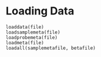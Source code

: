 # Loading Data

```@docs
loaddata(file)
loadsamplemeta(file)
loadprobemeta(file)
loadmeta(file)
loadall(samplemetafile, betafile)
```
